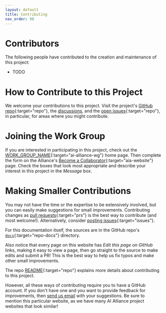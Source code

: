 ```yaml
---
layout: default
title: Contributing
nav_order: 90
---
```


# Contributors

The following people have contributed to the creation and maintenance of this project:

* TODO

# How to Contribute to this Project

We welcome your contributions to this project. Visit the project's [GitHub repo](https://github.com/The-AI-Alliance/REPO_NAME/){:target="repo"}, the [discussions](https://github.com/The-AI-Alliance/REPO_NAME/discussions), and the [open issues](https://github.com/The-AI-Alliance/REPO_NAME/issues){:target="repo"}, in particular, for areas where you might contribute.

# Joining the Work Group

If you are interested in participating in this project, check out the [WORK_GROUP_NAME](WORK_GROUP_URL){:target="ai-alliance-wg"} home page. Then complete the form on the Alliance's [Become a Collaborator](https://thealliance.ai/become-a-collaborator){:target="aia-website"} page. Check the boxes that look most appropriate and describe your interest in this project in the _Message_ box.

# Making Smaller Contributions

You may not have the time or the expertise to be extensively involved, but you can easily make suggestions for small improvements. Contributing changes as [pull requests](https://github.com/The-AI-Alliance/REPO_NAME/pulls){:target="prs"} is the best way to contribute (and most welcome!). Alternatively, consider [posting issues](https://github.com/The-AI-Alliance/REPO_NAME/issues){:target="issues"}. 

For this documentation itself, the sources are in the GitHub repo's [`docs`](https://github.com/The-AI-Alliance/REPO_NAME/tree/main/docs){:target="repo-docs"} directory. 

Also notice that every page on this website has _Edit this page on GitHub_ links, making it easy to view a page, then go straight to the source to make edits and submit a PR! This is the best way to help us fix typos and make other small improvements.

The repo [README](https://github.com/The-AI-Alliance/REPO_NAME){:target="repo"} explains more details about contributing to this project.

However, all these ways of contributing require you to have a GitHub account. If you don't have one and you want to provide feedback for improvements, then [send us email](mailto:contact@thealliance.ai) with your suggestions. Be sure to mention this particular website, as we have many AI Alliance project websites that look similar!
